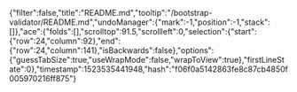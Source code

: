 {"filter":false,"title":"README.md","tooltip":"/bootstrap-validator/README.md","undoManager":{"mark":-1,"position":-1,"stack":[]},"ace":{"folds":[],"scrolltop":91.5,"scrollleft":0,"selection":{"start":{"row":24,"column":92},"end":{"row":24,"column":141},"isBackwards":false},"options":{"guessTabSize":true,"useWrapMode":false,"wrapToView":true},"firstLineState":0},"timestamp":1523535441948,"hash":"f06f0a5142863fe8c87cb4850f005970216ff875"}